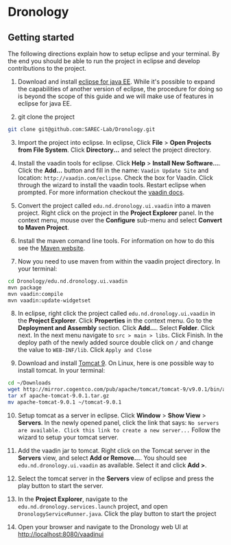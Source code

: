 # Dronology

## Getting started

The following directions explain how to setup eclipse and your terminal. By the end you should be able to run the project in eclipse and develop contributions to the project.
  
1. Download and install [eclipse for java EE](https://www.eclipse.org/home/index.php). While it's possible to expand the capabilities of another version of eclipse, the procedure for doing so is beyond the scope of this guide and we will make use of features in eclipse for java EE.

2. git clone the project
```bash
git clone git@github.com:SAREC-Lab/Dronology.git
```

3. Import the project into eclipse. In eclipse, Click **File** > **Open Projects from File System**. Click **Directory...** and select the project directory.

4. Install the vaadin tools for eclipse. Click **Help** > **Install New Software...**. Click the **Add...** button and fill in the name: `Vaadin Update Site` and location: `http://vaadin.com/eclipse`. Check the box for Vaadin. Click through the wizard to install the vaadin tools. Restart eclipse when prompted. For more information checkout the [vaadin docs](https://vaadin.com/docs/framework/installing/installing-eclipse.html).

5. Convert the project called `edu.nd.dronology.ui.vaadin` into a maven project. Right click on the project in the **Project Explorer** panel. In the context menu, mouse over the **Configure** sub-menu and select **Convert to Maven Project**.

6. Install the maven comand line tools. For information on how to do this see the [Maven website](https://maven.apache.org/).

7. Now you need to use maven from within the vaadin project directory. In your terminal:
```bash
cd Dronology/edu.nd.dronology.ui.vaadin
mvn package
mvn vaadin:compile
mvn vaadin:update-widgetset
```

8. In eclipse, right click the project called `edu.nd.dronology.ui.vaadin` in the **Project Explorer**. Click **Properties** in the context menu. Go to the **Deployment and Assembly** section. Click **Add...**. Select **Folder**. Click next. In the next menu navigate to `src > main > libs`. Click Finish. In the deploy path of the newly added source double click on `/` and change the value to `WEB-INF/lib`. Click `Apply and Close`

9. Download and install [Tomcat 9](https://tomcat.apache.org/download-90.cgi). On Linux, here is one possible way to install tomcat. In your terminal:
```bash
cd ~/Downloads
wget http://mirror.cogentco.com/pub/apache/tomcat/tomcat-9/v9.0.1/bin/apache-tomcat-9.0.1.tar.gz
tar xf apache-tomcat-9.0.1.tar.gz
mv apache-tomcat-9.0.1 ~/tomcat-9.0.1
```
10. Setup tomcat as a server in eclipse. Click **Window** > **Show View** > **Servers**. In the newly opened panel, click the link that says: `No servers are available. Click this link to create a new server...` Follow the wizard to setup your tomcat server.

11. Add the vaadin jar to tomcat. Right click on the Tomcat server in the **Servers** view, and select **Add or Remove...**. You should see `edu.nd.dronology.ui.vaadin` as available. Select it and click **Add >**.

12. Select the tomcat server in the **Servers** view of eclipse and press the play button to start the server.

13. In the **Project Explorer**, navigate to the `edu.nd.dronology.services.launch` project, and open `DronologyServiceRunner.java`. Click the play button to start the project 

14. Open your browser and navigate to the Dronology web UI at [http://localhost:8080/vaadinui](http://localhost:8080/vaadinui)